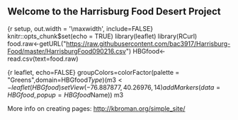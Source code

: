 ## Welcome to the Harrisburg Food Desert Project

{r setup, out.width = '\\maxwidth', include=FALSE}
knitr::opts_chunk$set(echo = TRUE)
library(leaflet)
library(RCurl)
food.raw<-getURL("https://raw.githubusercontent.com/bac3917/Harrisburg-Food/master/HarrisburgFood090216.csv")
HBGfood<-read.csv(text=food.raw)

{r leaflet, echo=FALSE}
groupColors=colorFactor(palette = "Greens",domain=HBGfood$Type)
(m3 <- leaflet(HBGfood) %>% addProviderTiles("Thunderforest.Landscape") %>% 
        setView(-76.887877, 40.26976, 14) %>% # map location
        addMarkers(data=HBGfood, popup=HBGfood$Name))
m3

More info on creating pages:
http://kbroman.org/simple_site/
